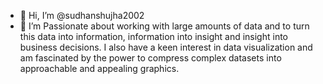 - 👋 Hi, I’m @sudhanshujha2002
- 👀 I’m Passionate about working with large amounts of data and to turn this data into information, 
information into insight and insight into business decisions. I also have a keen interest in data 
visualization and am fascinated by the power to compress complex datasets into approachable and 
appealing graphics.


<!---
sudhanshujha2002/sudhanshujha2002 is a ✨ special ✨ repository because its `README.md` (this file) appears on your GitHub profile.
You can click the Preview link to take a look at your changes.
--->
